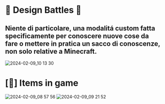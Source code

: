 # 🎨 Design Battles 🎨

## Niente di particolare, una modalitá custom fatta specificamente per conoscere nuove cose da fare o mettere in pratica un sacco di conoscenze, non solo relative a Minecraft.

 ![2024-02-09_10 13 30](https://github.com/Tyranzx/Minecraft_Development/assets/70720366/75d00442-2b49-4381-ae60-d7d6fdf26750)

# [🥢] Items in game
![2024-02-09_08 57 56](https://github.com/Tyranzx/Minecraft_Development/assets/70720366/83c7b7b4-07bb-47b4-b8ed-fdbaf9e93816)
![2024-02-09_09 21 52](https://github.com/Tyranzx/Minecraft_Development/assets/70720366/55b4d770-5b08-4541-a92f-00eae89f4373)
